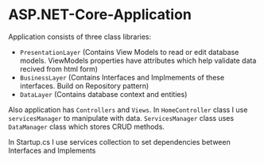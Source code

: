 # ASP.NET-Core-Application

Application consists of three class libraries: 
* `PresentationLayer` (Contains View Models to read or edit database models. ViewModels properties have attributes which help validate data recived from html form)
* `BusinessLayer` (Contains Interfaces and Implmements of these interfaces. Build on Repository pattern)
* `DataLayer` (Contains database context and entities)

Also application has `Controllers` and `Views`.
In `HomeController` class I use `servicesManager` to manipulate with data. `ServicesManager` class uses `DataManager` class which stores CRUD methods.

In Startup.cs I use services collection to set dependencies between Interfaces and Implements

